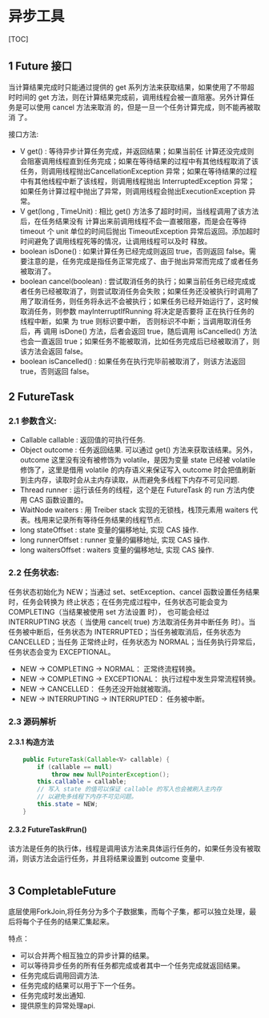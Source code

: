 # 异步工具

[TOC]

## 1 Future 接口
当计算结果完成时只能通过提供的 get 系列方法来获取结果，如果使用了不带超时时间的 get 方法，则在计算结果完成前，调用线程会被一直阻塞。另外计算任务是可以使用 cancel 方法来取消 的，但是一旦一个任务计算完成，则不能再被取消 了。

接口方法:
- V get() : 等待异步计算任务完成，并返回结果；如果当前任 计算还没完成则会阻塞调用线程直到任务完成；如果在等待结果的过程中有其他线程取消了该任务，则调用线程抛出CancellationException 异常；如果在等待结果的过程中有其他线程中断了该线程，则调用线程抛出 InterruptedException 异常；如果任务计算过程中抛出了异常，则调用线程会抛出ExecutionException 异常。
- V get(long , TimeUnit) : 相比 get() 方法多了超时时间，当线程调用了该方法后，在任务结果没有 计算出来前调用线程不会一直被阻塞，而是会在等待 timeout 个 unit 单位的时间后抛出 TimeoutException 异常后返回。添加超时时间避免了调用线程死等的情况，让调用线程可以及时 释放。
- boolean isDone() : 如果计算任务已经完成则返回 true，否则返回 false。需要注意的是，任务完成是指任务正常完成了、由于抛出异常而完成了或者任务被取消了。
- boolean cancel(boolean) : 尝试取消任务的执行；如果当前任务已经完成或者任务已经被取消了，则尝试取消任务会失败；如果任务还没被执行时调用了用了取消任务，则任务将永远不会被执行；如果任务已经开始运行了，这时候取消任务，则参数 mayInterruptIfRunning 将决定是否要将 正在执行任务的线程中断，如果 为 true 则标识要中断， 否则标识不中断；当调用取消任务后，再 调用 isDone() 方法，后者会返回 true，随后调用 isCancelled() 方法也会一直返回 true；如果任务不能被取消，比如任务完成后已经被取消了，则该方法会返回 false。
- boolean isCancelled() : 如果任务在执行完毕前被取消了，则该方法返回true，否则返回 false。

## 2 FutureTask

### 2.1 参数含义:

- Callable<V> callable : 返回值的可执行任务.
- Object outcome : 任务返回结果. 可以通过 get() 方法来获取该结果。另外，outcome 这里没有没有被修饰为 volatile，是因为变量 state 已经被 volatile 修饰了，这里是借用 volatile 的内存语义来保证写入 outcome 时会把值刷新到主内存，读取时会从主内存读取，从而避免多线程下内存不可见问题.
- Thread runner : 运行该任务的线程，这个是在 FutureTask 的 run 方法内使用 CAS 函数设置的。
- WaitNode waiters : 用 Treiber stack 实现的无锁栈，栈顶元素用 waiters 代表。栈用来记录所有等待任务结果的线程节点.
- long stateOffset : state 变量的偏移地址, 实现 CAS 操作.
- long runnerOffset : runner 变量的偏移地址, 实现 CAS 操作.
- long waitersOffset : waiters 变量的偏移地址, 实现 CAS 操作.

### 2.2 任务状态:

任务状态初始化为 NEW；当通过 set、setException、cancel 函数设置任务结果时，任务会转换为 终止状态；在任务完成过程中，任务状态可能会变为 COMPLETING（当结果被使用 set 方法设置 时）， 也可能会经过 INTERRUPTING 状态（ 当使用 cancel( true) 方法取消任务并中断任务 时）。当任务被中断后，任务状态为 INTERRUPTED；当任务被取消后，任务状态为 CANCELLED；当任务 正常终止时，任务状态为 NORMAL；当任务执行异常后，任务状态会变为 EXCEPTIONAL。

- NEW → COMPLETING → NORMAL： 正常终流程转换。
- NEW → COMPLETING → EXCEPTIONAL： 执行过程中发生异常流程转换。
- NEW → CANCELLED： 任务还没开始就被取消。
- NEW → INTERRUPTING → INTERRUPTED： 任务被中断。

### 2.3 源码解析

#### 2.3.1 构造方法

```java
    public FutureTask(Callable<V> callable) {
        if (callable == null)
            throw new NullPointerException();
        this.callable = callable;
        // 写入 state 的值可以保证 callable 的写入也会被刷入主内存
        // 以避免多线程下内存不可见问题。
        this.state = NEW;
    }
```

#### 2.3.2 FutureTask#run()

该方法是任务的执行体，线程是调用该方法来具体运行任务的，如果任务没有被取消，则该方法会运行任务，并且将结果设置到 outcome 变量中.

```java

```



## 3 CompletableFuture

底层使用ForkJoin,将任务分为多个子数据集，而每个子集，都可以独立处理，最后将每个子任务的结果汇集起来。

特点：
- 可以合并两个相互独立的异步计算的结果。
- 可以等待异步任务的所有任务都完成或者其中一个任务完成就返回结果。
- 任务完成后调用回调方法.
- 任务完成的结果可以用于下一个任务。
- 任务完成时发出通知.
- 提供原生的异常处理api.
